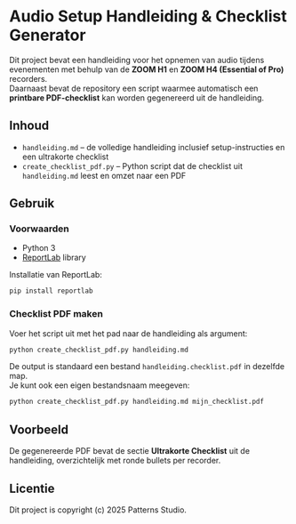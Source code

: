 # Audio Setup Handleiding & Checklist Generator

Dit project bevat een handleiding voor het opnemen van audio tijdens evenementen met behulp van de **ZOOM H1** en **ZOOM H4 (Essential of Pro)** recorders.  
Daarnaast bevat de repository een script waarmee automatisch een **printbare PDF-checklist** kan worden gegenereerd uit de handleiding.

## Inhoud
- `handleiding.md` – de volledige handleiding inclusief setup-instructies en een ultrakorte checklist
- `create_checklist_pdf.py` – Python script dat de checklist uit `handleiding.md` leest en omzet naar een PDF

## Gebruik

### Voorwaarden
- Python 3
- [ReportLab](https://pypi.org/project/reportlab/) library

Installatie van ReportLab:
```bash
pip install reportlab
```

### Checklist PDF maken
Voer het script uit met het pad naar de handleiding als argument:

```bash
python create_checklist_pdf.py handleiding.md
```

De output is standaard een bestand `handleiding.checklist.pdf` in dezelfde map.  
Je kunt ook een eigen bestandsnaam meegeven:

```bash
python create_checklist_pdf.py handleiding.md mijn_checklist.pdf
```

## Voorbeeld
De gegenereerde PDF bevat de sectie **Ultrakorte Checklist** uit de handleiding, overzichtelijk met ronde bullets per recorder.

## Licentie
Dit project is copyright (c) 2025 Patterns Studio.
